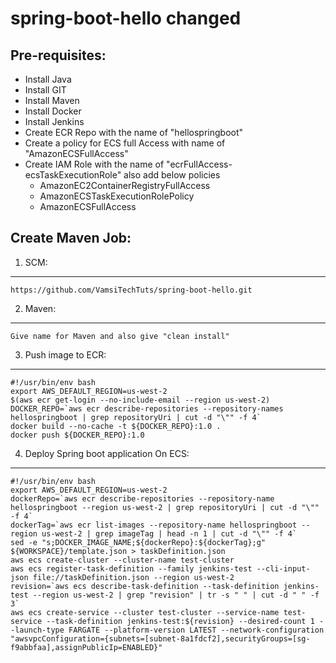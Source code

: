 # spring-boot-hello changed

Pre-requisites:
-----
  - Install Java
  - Install GIT
  - Install Maven
  - Install Docker
  - Install Jenkins
  - Create ECR Repo with the name of "hellospringboot"
  - Create a policy for ECS full Access with name of "AmazonECSFullAccess"
  - Create IAM Role with the name of "ecrFullAccess-ecsTaskExecutionRole" also add below policies
      * AmazonEC2ContainerRegistryFullAccess
      * AmazonECSTaskExecutionRolePolicy
      * AmazonECSFullAccess
  
Create Maven Job:
-------
1)  SCM: 
--------
    
    https://github.com/VamsiTechTuts/spring-boot-hello.git
2)  Maven:
----------

    Give name for Maven and also give "clean install"

3) Push image to ECR:
---------------------

    #!/usr/bin/env bash
    export AWS_DEFAULT_REGION=us-west-2
    $(aws ecr get-login --no-include-email --region us-west-2)
    DOCKER_REPO=`aws ecr describe-repositories --repository-names hellospringboot | grep repositoryUri | cut -d "\"" -f 4`
    docker build --no-cache -t ${DOCKER_REPO}:1.0 .
    docker push ${DOCKER_REPO}:1.0

4)  Deploy Spring boot application On ECS:
------------------------------------------

    #!/usr/bin/env bash
    export AWS_DEFAULT_REGION=us-west-2
    dockerRepo=`aws ecr describe-repositories --repository-name hellospringboot --region us-west-2 | grep repositoryUri | cut -d "\"" -f 4`
    dockerTag=`aws ecr list-images --repository-name hellospringboot --region us-west-2 | grep imageTag | head -n 1 | cut -d "\"" -f 4`
    sed -e "s;DOCKER_IMAGE_NAME;${dockerRepo}:${dockerTag};g" ${WORKSPACE}/template.json > taskDefinition.json
    aws ecs create-cluster --cluster-name test-cluster
    aws ecs register-task-definition --family jenkins-test --cli-input-json file://taskDefinition.json --region us-west-2
    revision=`aws ecs describe-task-definition --task-definition jenkins-test --region us-west-2 | grep "revision" | tr -s " " | cut -d " " -f 3`
    aws ecs create-service --cluster test-cluster --service-name test-service --task-definition jenkins-test:${revision} --desired-count 1 --launch-type FARGATE --platform-version LATEST --network-configuration "awsvpcConfiguration={subnets=[subnet-8a1fdcf2],securityGroups=[sg-f9abbfaa],assignPublicIp=ENABLED}"
    
  


